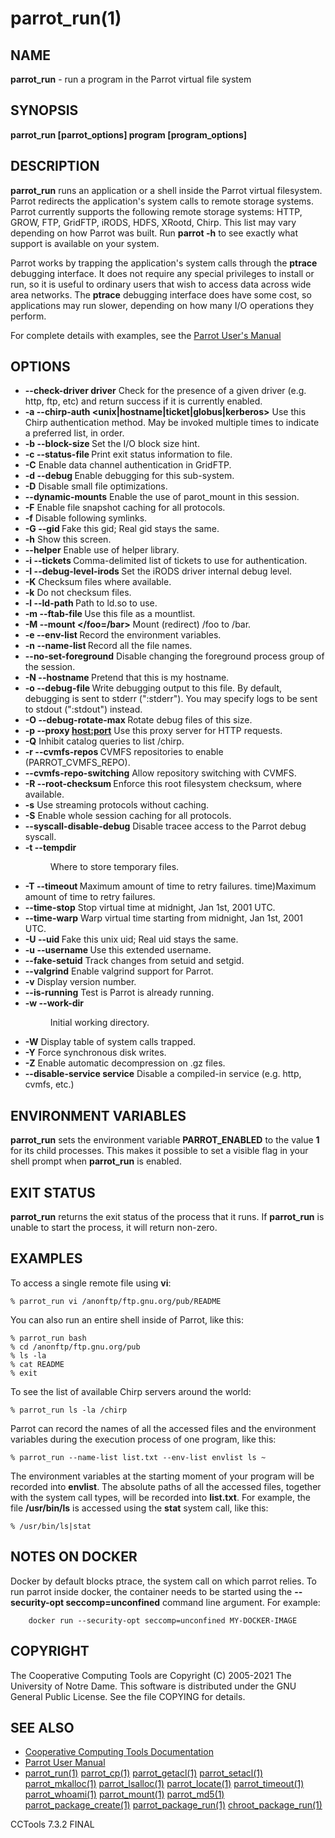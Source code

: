 






















# parrot_run(1)

## NAME
**parrot_run** - run a program in the Parrot virtual file system

## SYNOPSIS
****parrot_run [parrot_options] program [program_options]****

## DESCRIPTION
**parrot_run** runs an application or a shell inside the Parrot virtual filesystem.  Parrot redirects the application's system calls to remote storage systems.  Parrot currently supports the following remote storage systems: HTTP, GROW, FTP, GridFTP, iRODS, HDFS, XRootd, Chirp.  This list may vary depending on how Parrot was built.  Run **parrot -h** to see exactly what support is available on your system.

Parrot works by trapping the application's system calls through the **ptrace** debugging interface.  It does not require any special privileges to install or run, so it is useful to ordinary users that wish to access data across wide area networks.  The **ptrace** debugging interface does have some cost, so applications may run slower, depending on how many I/O operations they perform.

For complete details with examples, see the [Parrot User's Manual](http://ccl.cse.nd.edu/software/manuals/parrot.html)

## OPTIONS

- **--check-driver driver**  Check for the presence of a given driver (e.g. http, ftp, etc) and return success if it is currently enabled.
- **-a --chirp-auth <unix|hostname|ticket|globus|kerberos>** Use this Chirp authentication method.  May be invoked multiple times to indicate a preferred list, in order.
- **-b --block-size <bytes>** Set the I/O block size hint.
- **-c --status-file <file>** Print exit status information to file.
- **-C** Enable data channel authentication in GridFTP.
- **-d --debug <flag>** Enable debugging for this sub-system.
- **-D** Disable small file optimizations.
- **--dynamic-mounts**  Enable the use of parot_mount in this session.
- **-F** Enable file snapshot caching for all protocols.
- **-f** Disable following symlinks.
- **-G --gid <num>** Fake this gid; Real gid stays the same.
- **-h** Show this screen.
- **--helper** Enable use of helper library.
- **-i --tickets <files>** Comma-delimited list of tickets to use for authentication.
- **-I --debug-level-irods <num>** Set the iRODS driver internal debug level.
- **-K** Checksum files where available.
- **-k** Do not checksum files.
- **-l --ld-path <path>** Path to ld.so to use.
- **-m --ftab-file <file>** Use this file as a mountlist.
- **-M --mount </foo=/bar>** Mount (redirect) /foo to /bar.
- **-e --env-list <path>** Record the environment variables.
- **-n --name-list <path>** Record all the file names.
- **--no-set-foreground** Disable changing the foreground process group of the session.
- **-N --hostname <name>** Pretend that this is my hostname.
- **-o --debug-file <file>** Write debugging output to this file. By default, debugging is sent to stderr (":stderr"). You may specify logs to be sent to stdout (":stdout") instead.
- **-O --debug-rotate-max <bytes>** Rotate debug files of this size.
- **-p --proxy <host:port>** Use this proxy server for HTTP requests.
- **-Q** Inhibit catalog queries to list /chirp.
- **-r --cvmfs-repos <repos>** CVMFS repositories to enable (PARROT_CVMFS_REPO).
- **--cvmfs-repo-switching**  Allow repository switching with CVMFS.
- **-R --root-checksum <cksum>** Enforce this root filesystem checksum, where available.
- **-s** Use streaming protocols without caching.
- **-S** Enable whole session caching for all protocols.
- **--syscall-disable-debug** Disable tracee access to the Parrot debug syscall.
- **-t --tempdir <dir>** Where to store temporary files.
- **-T --timeout <time>** Maximum amount of time to retry failures.
time)Maximum amount of time to retry failures.
- **--time-stop**  Stop virtual time at midnight, Jan 1st, 2001 UTC.
- **--time-warp**  Warp virtual time starting from midnight, Jan 1st, 2001 UTC.
- **-U --uid <num>** Fake this unix uid; Real uid stays the same.
- **-u --username <name>** Use this extended username.
- **--fake-setuid** Track changes from setuid and setgid.
- **--valgrind** Enable valgrind support for Parrot.
- **-v** Display version number.
- **--is-running** Test is Parrot is already running.
- **-w --work-dir <dir>** Initial working directory.
- **-W** Display table of system calls trapped.
- **-Y** Force synchronous disk writes.
- **-Z** Enable automatic decompression on .gz files.
- **--disable-service service**  Disable a compiled-in service (e.g. http, cvmfs, etc.)


## ENVIRONMENT VARIABLES
**parrot_run** sets the environment variable **PARROT_ENABLED** to the value **1**
for its child processes.  This makes it possible to set a visible flag in your shell prompt
when **parrot_run** is enabled.

## EXIT STATUS
**parrot_run** returns the exit status of the process that it runs.
If **parrot_run** is unable to start the process, it will return non-zero.

## EXAMPLES
To access a single remote file using **vi**:
```
% parrot_run vi /anonftp/ftp.gnu.org/pub/README
```

You can also run an entire shell inside of Parrot, like this:
```
% parrot_run bash
% cd /anonftp/ftp.gnu.org/pub
% ls -la
% cat README
% exit
```

To see the list of available Chirp servers around the world:
```
% parrot_run ls -la /chirp
```

Parrot can record the names of all the accessed files and the environment variables during the execution process of one program, like this:
```
% parrot_run --name-list list.txt --env-list envlist ls ~
```
The environment variables at the starting moment of your program will be recorded into **envlist**. The absolute paths of all the accessed files, together with the system call types, will be recorded into **list.txt**. For example, the file **/usr/bin/ls** is accessed using the **stat** system call, like this:
```
% /usr/bin/ls|stat
```

## NOTES ON DOCKER

Docker by default blocks ptrace, the system call on which parrot relies. To
run parrot inside docker, the container needs to be started using the
**--security-opt seccomp=unconfined** command line argument. For
example:

```
    docker run --security-opt seccomp=unconfined MY-DOCKER-IMAGE
```

## COPYRIGHT

The Cooperative Computing Tools are Copyright (C) 2005-2021 The University of Notre Dame.  This software is distributed under the GNU General Public License.  See the file COPYING for details.

## SEE ALSO


- [Cooperative Computing Tools Documentation]("../index.html")
- [Parrot User Manual]("../parrot.html")
- [parrot_run(1)](parrot_run.md) [parrot_cp(1)](parrot_cp.md) [parrot_getacl(1)](parrot_getacl.md)  [parrot_setacl(1)](parrot_setacl.md)  [parrot_mkalloc(1)](parrot_mkalloc.md)  [parrot_lsalloc(1)](parrot_lsalloc.md)  [parrot_locate(1)](parrot_locate.md)  [parrot_timeout(1)](parrot_timeout.md)  [parrot_whoami(1)](parrot_whoami.md)  [parrot_mount(1)](parrot_mount.md)  [parrot_md5(1)](parrot_md5.md)  [parrot_package_create(1)](parrot_package_create.md)  [parrot_package_run(1)](parrot_package_run.md)  [chroot_package_run(1)](chroot_package_run.md)


CCTools 7.3.2 FINAL
